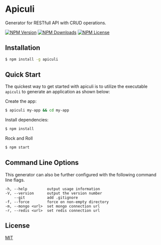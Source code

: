 # Apiculi

Generator for RESTfull API with CRUD operations.

[![NPM Version][npm-image]][npm-url]
[![NPM Downloads][downloads-image]][downloads-url]
[![NPM License][license-image]][license-url]

## Installation

```sh
$ npm install -g apiculi
```

## Quick Start

The quickest way to get started with apiculi is to utilize the executable `apiculi` to generate an application as shown below:

Create the app:

```bash
$ apiculi my-app && cd my-app
```

Install dependencies:

```bash
$ npm install
```

Rock and Roll

```bash
$ npm start
```

## Command Line Options

This generator can also be further configured with the following command line flags.

    -h, --help         output usage information
    -V, --version      output the version number
        --git          add .gitignore
    -f, --force        force on non-empty directory
    -m, --mongo <url>  set mongo connection url
    -r, --redis <url>  set redis connection url

## License

[MIT](http://opensource.org/licenses/MIT)

[npm-image]: https://img.shields.io/npm/v/apiculi.svg
[npm-url]: https://npmjs.org/package/apiculi
[downloads-image]: https://img.shields.io/npm/dm/apiculi.svg
[downloads-url]: https://npmjs.org/package/apiculi
[license-image]: https://img.shields.io/npm/l/apiculi.svg
[license-url]: https://npmjs.org/package/apiculi